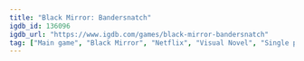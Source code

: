 ```yaml
---
title: "Black Mirror: Bandersnatch"
igdb_id: 136096
igdb_url: "https://www.igdb.com/games/black-mirror-bandersnatch"
tag: ["Main game", "Black Mirror", "Netflix", "Visual Novel", "Single player", "Text", "Action"]
---
```


